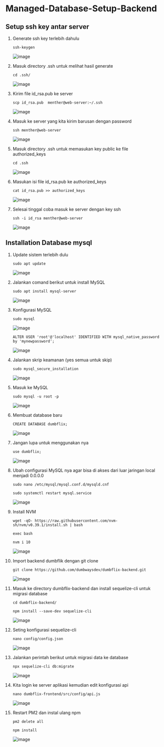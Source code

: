 # Managed-Database-Setup-Backend

## Setup ssh key antar server

1. Generate ssh key terlebih dahulu
  
       ssh-keygen
      
   ![image](https://user-images.githubusercontent.com/40049149/188897431-4bd93e25-0b7e-4233-9df5-a5866c877142.png)

2. Masuk directory .ssh untuk melihat hasil generate

       cd .ssh/
       
   ![image](https://user-images.githubusercontent.com/40049149/188898081-a9992367-300f-4b0f-9725-d0722d69a916.png)

3. Kirim file id_rsa.pub ke server

       scp id_rsa.pub  menther@web-server:~/.ssh

   ![image](https://user-images.githubusercontent.com/40049149/188899024-4b001867-1a29-423e-bc36-5a8a99f734bf.png)

4. Masuk ke server yang kita kirim barusan dengan password

       ssh menther@web-server
       
   ![image](https://user-images.githubusercontent.com/40049149/188899379-0299061f-ec25-4f98-a876-d267ca468b9e.png)

5. Masuk directory .ssh untuk memasukan key public ke file authorized_keys

       cd .ssh
       
   ![image](https://user-images.githubusercontent.com/40049149/188899884-978c6642-c5d7-46df-b6f2-bf8f5bd96cb0.png)

6. Masukan isi file id_rsa.pub ke authorized_keys

       cat id_rsa.pub >> authorized_keys

   ![image](https://user-images.githubusercontent.com/40049149/188900413-e74ec1fa-2b48-4c3a-b98f-cfb1705372ab.png)

7. Selesai tinggal coba masuk ke server dengan key ssh

       ssh -i id_rsa menther@web-server
       
   ![image](https://user-images.githubusercontent.com/40049149/188901526-e3a4e15f-a2b9-437f-abed-87002ed0ad9c.png)


## Installation Database mysql

1. Update sistem terlebih dulu

       sudo apt update
       
   ![image](https://user-images.githubusercontent.com/40049149/188903148-893d587d-6071-4366-91a2-187432cc6d88.png)

2. Jalankan comand berikut untuk install MySQL

       sudo apt install mysql-server

   ![image](https://user-images.githubusercontent.com/40049149/188903345-b72e7f04-1fcb-4d40-baa3-26ccfb74d006.png)

3. Konfigurasi MySQL

       sudo mysql
       
   ![image](https://user-images.githubusercontent.com/40049149/188906577-6caa4911-2fa8-47f7-96fc-04919ab474c5.png)
       
       ALTER USER 'root'@'localhost' IDENTIFIED WITH mysql_native_password by 'mynewpassword';
       
   ![image](https://user-images.githubusercontent.com/40049149/188907055-3e193a66-fd27-4807-bef2-0aa67b55f4b3.png)
  
       
4. Jalankan skrip keamanan (yes semua untuk skip)
       
       sudo mysql_secure_installation
       
   ![image](https://user-images.githubusercontent.com/40049149/188907475-280894af-a096-4173-8645-ef134ed10fc3.png)

5. Masuk ke MySQL

       sudo mysql -u root -p

   ![image](https://user-images.githubusercontent.com/40049149/188909235-b681dc56-7518-49a9-9167-f701deb261e2.png)

6. Membuat database baru

       CREATE DATABASE dumbflix;

   ![image](https://user-images.githubusercontent.com/40049149/188913105-d165828f-da69-4e3f-ab03-5d4d19ba9aa3.png)

7. Jangan lupa untuk menggunakan nya

       use dumbflix;
      
   ![image](https://user-images.githubusercontent.com/40049149/188913500-18c5c759-584e-4081-9f2d-48b19ac96a22.png)

8. Ubah configurasi MySQL nya agar bisa di akses dari luar jaringan local menjadi 0.0.0.0

       sudo nano /etc/mysql/mysql.conf.d/mysqld.cnf
       
       sudo systemctl restart mysql.service
       
   ![image](https://user-images.githubusercontent.com/40049149/188915711-9b91b7b5-8559-47a5-8db1-8ab50db3ebf2.png)

9. Install NVM

       wget -qO- https://raw.githubusercontent.com/nvm-sh/nvm/v0.39.1/install.sh | bash
       
       exec bash
       
       nvm i 10
       
   ![image](https://user-images.githubusercontent.com/40049149/188919101-765d4a53-1992-4c5f-aad4-d886720cc616.png)
   
10. Import backend dumbflik dengan git clone

        git clone https://github.com/dumbwaysdev/dumbflix-backend.git

    ![image](https://user-images.githubusercontent.com/40049149/188927922-b98a5fd6-6f8f-47ac-b1b0-a648ea041a89.png)

11. Masuk ke directory dumbflix-backend dan install sequelize-cli untuk migrasi database
    
        cd dumbflix-backend/

        npm install --save-dev sequelize-cli

    ![image](https://user-images.githubusercontent.com/40049149/188928736-582d7dc9-c5e7-4490-9f36-36faa668a092.png)

11. Seting konfigurasi sequelize-cli

        nano config/config.json

    ![image](https://user-images.githubusercontent.com/40049149/188929276-f55678f7-612c-4a0c-b72b-cd1a7e68e7de.png)

12. Jalankan perintah berikut untuk migrasi data ke database

        npx sequelize-cli db:migrate

    ![image](https://user-images.githubusercontent.com/40049149/188929690-45fc54de-ebf0-468e-96aa-4f39b0b4e984.png)

13. Kita login ke server aplikasi kemudian edit konfigurasi api

        nano dumbflix-frontend/src/config/api.js

    ![image](https://user-images.githubusercontent.com/40049149/188949995-ec4d92c3-6864-4b17-9ee0-c57a550b5c86.png)
    
14. Restart PM2 dan instal ulang npm

        pm2 delete all
        
        npm install
        
    ![image](https://user-images.githubusercontent.com/40049149/188944518-d49e1bf4-9496-4409-8390-0cfae26d234f.png)


        











